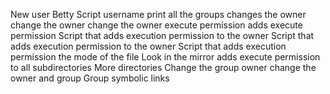 New user Betty
Script username
print all the groups
changes the owner
change the owner
change the owner
execute permission
adds execute permission
Script that adds execution permission to the owner
Script that adds execution permission to the owner
Script that adds execution permission
the mode of the file
Look in the mirror
adds execute permission to all subdirectories
More directories
Change the group owner
change the owner and group
Group symbolic links
